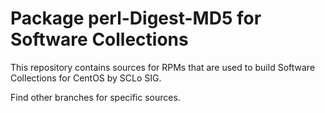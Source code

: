# Package perl-Digest-MD5 for Software Collections

This repository contains sources for RPMs that are used
to build Software Collections for CentOS by SCLo SIG.

Find other branches for specific sources.
